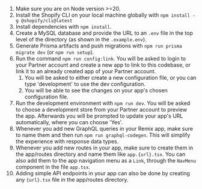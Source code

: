 1. Make sure you are on Node version >=20.
2. Install the Shopify CLI on your local machine globally with `npm install -g @shopify/cli@latest`
3. Install dependencies with `npm install`.
4. Create a MySQL database and provide the URL to an `.env` file in the top level of the directory (as shown in the `.example.env`).
5. Generate Prisma artifacts and push migrations with `npm run prisma migrate dev` (or `npm run setup`).
6. Run the command `npm run config:link`. You will be asked to login to your Partner account and create a new app to link to this codebase, or link it to an already created app of your Partner account.
    1. You will be asked to either create a new configuration file, or you can type 'development' to use the dev configuration.
    2. You will be able to see the changes on your app's chosen configuration file.
7. Run the development environment with `npm run dev`. You will be asked to choose a development store from your Partner account to preview the app. Afterwards you will be prompted to update your app's URL automatically, where you can choose 'Yes'.
8. Whenever you add new GraphQL queries in your Remix app, make sure to name them and then run `npm run graphql-codegen`. This will simplify the experience with response data types.
9. Whenever you add new routes in your app, make sure to create them in the app/routes directory and name them like `app.{url}.tsx`. You can also add them to the app navigation menu as a `Link`, through the `NavMenu` component in the file `app.tsx`.
10. Adding simple API endpoints in your app can also be done by creating any `{url}.tsx` file in the app/routes directory.